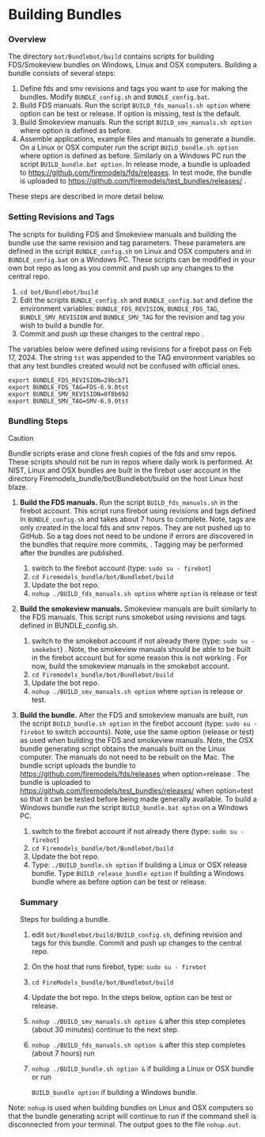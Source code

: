 
#  Building Bundles

### Overview

The directory `bot/Bundlebot/build` contains scripts for building FDS/Smokeview bundles on Windows, Linux and OSX computers. Building a bundle consists of several steps: 

  1. Define fds and smv revisions and tags you want to use for making the bundles. Modify `BUNDLE_config.sh` and `BUNDLE_config.bat`.
  2. Build FDS manuals. Run the  script `BUILD_fds_manuals.sh option` where option can be test or release. If option is missing, test is the default.
  3. Build Smokeview manuals. Run the script `BUILD_smv_manuals.sh option` where option is defined as before. 
  4. Assemble applications, example files and manuals to generate a bundle.  On a Linux or OSX computer run the script `BUILD_bundle.sh option` where option is defined as before. Similarly on a Windows PC run the script `BUILD_bundle.bat option`. In release mode, a bundle is uploaded to  https://github.com/firemodels/fds/releases. In test mode, the bundle is uploaded to https://github.com/firemodels/test_bundles/releases/ .
  
These steps are described in more detail below.

### Setting Revisions and Tags  

The scripts for building FDS and Smokeview manuals and building the bundle use the same revision and tag parameters.  These parameters are defined in the script `BUNDLE_config.sh` on Linux and OSX computers and in `BUNDLE_config.bat` on a Windows PC.  These scripts can be modified in your own bot repo as long as you commit and push up any changes to the central repo.
1. `cd bot/Bundlebot/build`
2. Edit the scripts `BUNDLE_config.sh` and `BUNDLE_config.bat` and define the environment variables: `BUNDLE_FDS_REVISION`, `BUNDLE_FDS_TAG`, `BUNDLE_SMV_REVISION` and `BUNDLE_SMV_TAG` for the revision and tag you wish to build a bundle for.
3. Commit and push up these changes to the central repo .

The variables below were defined using revisions for a firebot pass on Feb 17, 2024. The string `tst` was appended to the TAG environment variables so that any test bundles created would not be confused with official ones.
```
export BUNDLE_FDS_REVISION=29bcb71
export BUNDLE_FDS_TAG=FDS-6.9.0tst
export BUNDLE_SMV_REVISION=0f8b692
export BUNDLE_SMV_TAG=SMV-6.9.0tst
```

### Bundling Steps

> [!CAUTION]
> Bundle scripts erase and clone fresh copies of the fds and smv repos. These scripts should not be run in repos where daily work is performed.  At NIST, Linux and OSX bundles are built in the firebot user account in the directory Firemodels_bundle/bot/Bundlebot/build on the host Linux host blaze.

1. **Build the FDS manuals.** Run the script `BUILD_fds_manuals.sh` in the firebot account.  This script runs firebot using revisions and tags defined in `BUNDLE_config.sh` and takes about 7 hours to complete.  Note, tags are only created in the local fds and smv repos.  They are not pushed up to GitHub. So a tag does not need to be undone if errors are discovered in the bundles that require more commits, . Tagging may be performed after the bundles are published.
   1. switch to the firebot account (type: `sudo su - firebot`)
   2. `cd Firemodels_bundle/bot/Bundlebot/build`
   3. Update the bot repo.
   4. `nohup ./BUILD_fds_manuals.sh option`
      where `option` is release or test

2. **Build the smokeview manuals.** Smokeview manuals are built similarly to the FDS manuals. This script runs smokebot using revisions and tags defined in BUNDLE_config.sh.
   1. switch to the smokebot account if not already there (type: `sudo su - smokebot`) .  Note, the smokeview manuals should be able to be built in the firebot account but for some reason this is not working .  For now, build the smokeview manuals in the smokebot account.
   2. `cd Firemodels_bundle/bot/Bundlebot/build`
   3. Update the bot repo.
   4. `nohup ./BUILD_smv_manuals.sh option`
      where `option` is release or test.

3. **Build the bundle.**  After the FDS and smokeview manuals are built, run the script `BUILD_bundle.sh option`  in the firebot account (type: `sudo su - firebot` to switch accounts).  Note, use the same option (release or test) as used when building the FDS and smokeview manuals. Note, the OSX bundle generating script obtains the manuals built on the Linux computer. The manuals do not need to be rebuilt on the Mac.  The bundle script uploads the bundle to https://github.com/firemodels/fds/releases when option=release . The bundle is uploaded to https://github.com/firemodels/test_bundles/releases/ when option=test so that it can be tested before being made generally available.  To build a Windows bundle run the script `BUILD_bundle.bat opton` on a Windows PC.
   1. switch to the firebot account if not already there (type: `sudo su - firebot`)
   2. `cd Firemodels_bundle/bot/Bundlebot/build`
   3. Update the bot repo.
   4. Type: `./BUILD_bundle.sh option` if building a Linux or OSX release bundle. Type `BUILD_release_bundle option` if building a Windows bundle where as before option can be test or release.
  
   ### Summary

   Steps for building a bundle. 

   1. edit `bot/Bundlebot/build/BUILD_config.sh`, defining revision and tags for this bundle.  Commit and push up changes to the central repo.
   2. On the host that runs firebot, type: `sudo su - firebot`
   3. `cd FireModels_bundle/bot/Bundlebot/build`
   4. Update the bot repo. In the steps below, option can be test or release.
   5. `nohup ./BUILD_smv_manuals.sh option &`
   after this step completes (about 30 minutes) continue to the next step.
   6. `nohup ./BUILD_fds_manuals.sh option &`
   after this step completes (about 7 hours) run 
   7. `nohup ./BUILD_bundle.sh option &` if building a Linux or OSX bundle or run
      
      `BUILD_bundle option` if building a Windows bundle.
      
 Note: `nohup` is used when building bundles on Linux and OSX computers so that the bundle generating script will continue to run if the command shell is disconnected from your terminal.  The output goes to the file `nohup.out`.
 



